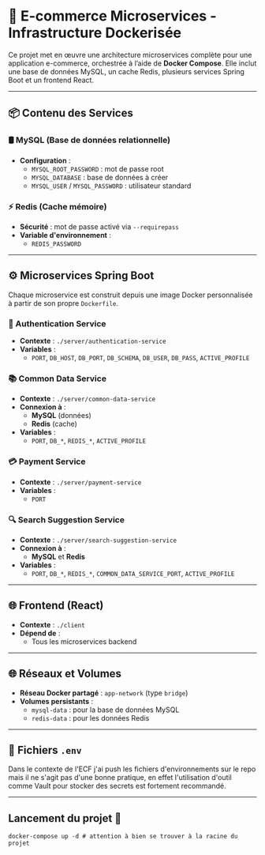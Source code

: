 # 🛒 E-commerce Microservices - Infrastructure Dockerisée

Ce projet met en œuvre une architecture microservices complète pour une application e-commerce, orchestrée à l’aide de **Docker Compose**. Elle inclut une base de données MySQL, un cache Redis, plusieurs services Spring Boot et un frontend React.

---

## 📦 Contenu des Services

### 🛢️ MySQL (Base de données relationnelle)

- **Configuration** :
    - `MYSQL_ROOT_PASSWORD` : mot de passe root
    - `MYSQL_DATABASE` : base de données à créer
    - `MYSQL_USER` / `MYSQL_PASSWORD` : utilisateur standard

### ⚡ Redis (Cache mémoire)

- **Sécurité** : mot de passe activé via `--requirepass`
- **Variable d'environnement** :
    - `REDIS_PASSWORD`

---

## ⚙️ Microservices Spring Boot

Chaque microservice est construit depuis une image Docker personnalisée à partir de son propre `Dockerfile`.

### 🔐 Authentication Service

- **Contexte** : `./server/authentication-service`
- **Variables** :
    - `PORT`, `DB_HOST`, `DB_PORT`, `DB_SCHEMA`, `DB_USER`, `DB_PASS`, `ACTIVE_PROFILE`

### 📚 Common Data Service

- **Contexte** : `./server/common-data-service`
- **Connexion à** :
    - **MySQL** (données)
    - **Redis** (cache)
- **Variables** :
    - `PORT`, `DB_*`, `REDIS_*`, `ACTIVE_PROFILE`

### 💳 Payment Service

- **Contexte** : `./server/payment-service`
- **Variables** :
    - `PORT`

### 🔍 Search Suggestion Service

- **Contexte** : `./server/search-suggestion-service`
- **Connexion à** :
    - **MySQL** et **Redis**
- **Variables** :
    - `PORT`, `DB_*`, `REDIS_*`, `COMMON_DATA_SERVICE_PORT`, `ACTIVE_PROFILE`

---

## 🌐 Frontend (React)

- **Contexte** : `./client`
- **Dépend de** :
    - Tous les microservices backend

---

## 🌐 Réseaux et Volumes

- **Réseau Docker partagé** : `app-network` (type `bridge`)
- **Volumes persistants** :
    - `mysql-data` : pour la base de données MySQL
    - `redis-data` : pour les données Redis

---

## 📄 Fichiers `.env`

Dans le contexte de l'ECF j'ai push les fichiers d'environnements sur le repo mais il ne s'agit pas d'une bonne pratique, en effet l'utilisation d'outil comme Vault pour stocker des secrets est fortement recommandé.

---

## Lancement du projet 🚀

```shell
docker-compose up -d # attention à bien se trouver à la racine du projet
```